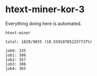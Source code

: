 # htext-miner-kor-3

Everything doing here is automated.

```
htext-miner

total: 1829/9855 (18.559107052257737%)

job0: 335
job1: 386
job2: 357
job3: 386
job4: 365
```